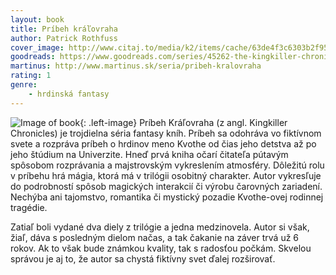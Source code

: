 ```yaml
---
layout: book
title: Príbeh kráľovraha
author: Patrick Rothfuss
cover_image: http://www.citaj.to/media/k2/items/cache/63de4f3c6303b2f95afa397bd1aa79d0_XL.jpg
goodreads: https://www.goodreads.com/series/45262-the-kingkiller-chronicle
martinus: http://www.martinus.sk/seria/pribeh-kralovraha
rating: 1
genre: 
    - hrdinská fantasy
---
```


![Image of book]( http://data.bux.sk/book/080/054/0800545/large-strach_mudreho_muza_meno_vetra_komplet.jpg "Príbeh Kráľovraha"){: .left-image}
Príbeh Kráľovraha (z angl. Kingkiller Chronicles) je trojdielna séria fantasy kníh. Príbeh sa odohráva vo fiktívnom svete a rozpráva príbeh o hrdinov meno Kvothe od čias jeho detstva až po jeho štúdium na Univerzite. Hneď prvá kniha očarí čitateľa pútavým spôsobom rozprávania a majstrovským vykreslením atmosféry. Dôležitú rolu v príbehu hrá mágia, ktorá má v trilógii osobitný charakter. Autor vykresľuje do podrobností spôsob magických interakcií či výrobu čarovných zariadení. Nechýba ani tajomstvo, romantika či mystický pozadie Kvothe-ovej rodinnej tragédie. 

Zatiaľ boli vydané dva diely z trilógie a jedna medzinovela. Autor si však, žiaľ, dáva s posledným dielom načas, a tak čakanie na záver trvá už 6 rokov. Ak to však bude známkou kvality, tak s radosťou počkám. Skvelou správou je aj to, že autor sa chystá fiktívny svet ďalej rozširovať.

